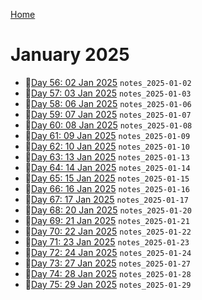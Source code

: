 [Home](../../main.md)

# January 2025


- 📝[Day 56: 02 Jan 2025](./01/notes_2025-01-02.md) `notes_2025-01-02`
- 📝[Day 57: 03 Jan 2025](./01/notes_2025-01-03.md) `notes_2025-01-03`
- 📝[Day 58: 06 Jan 2025](./01/notes_2025-01-06.md) `notes_2025-01-06`
- 📝[Day 59: 07 Jan 2025](./01/notes_2025-01-07.md) `notes_2025-01-07`
- 📝[Day 60: 08 Jan 2025](./01/notes_2025-01-08.md) `notes_2025-01-08`
- 📝[Day 61: 09 Jan 2025](./01/notes_2025-01-09.md) `notes_2025-01-09`
- 📝[Day 62: 10 Jan 2025](./01/notes_2025-01-10.md) `notes_2025-01-10`
- 📝[Day 63: 13 Jan 2025](./01/notes_2025-01-13.md) `notes_2025-01-13`
- 📝[Day 64: 14 Jan 2025](./01/notes_2025-01-14.md) `notes_2025-01-14`
- 📝[Day 65: 15 Jan 2025](./01/notes_2025-01-15.md) `notes_2025-01-15`
- 📝[Day 66: 16 Jan 2025](./01/notes_2025-01-16.md) `notes_2025-01-16`
- 📝[Day 67: 17 Jan 2025](./01/notes_2025-01-17.md) `notes_2025-01-17`
- 📝[Day 68: 20 Jan 2025](./01/notes_2025-01-20.md) `notes_2025-01-20`
- 📝[Day 69: 21 Jan 2025](./01/notes_2025-01-21.md) `notes_2025-01-21`
- 📝[Day 70: 22 Jan 2025](./01/notes_2025-01-22.md) `notes_2025-01-22`
- 📝[Day 71: 23 Jan 2025](./01/notes_2025-01-23.md) `notes_2025-01-23`
- 📝[Day 72: 24 Jan 2025](./01/notes_2025-01-24.md) `notes_2025-01-24`
- 📝[Day 73: 27 Jan 2025](./01/notes_2025-01-27.md) `notes_2025-01-27`
- 📝[Day 74: 28 Jan 2025](./01/notes_2025-01-28.md) `notes_2025-01-28`
- 📝[Day 75: 29 Jan 2025](./01/notes_2025-01-29.md) `notes_2025-01-29`
